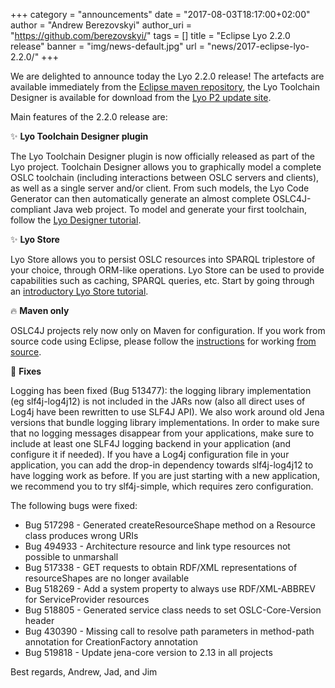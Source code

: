 +++
category = "announcements"
date = "2017-08-03T18:17:00+02:00"
author = "Andrew Berezovskyi"
author_uri = "https://github.com/berezovskyi/"
tags = []
title = "Eclipse Lyo 2.2.0 release"
banner = "img/news-default.jpg"
url = "news/2017-eclipse-lyo-2.2.0/"
+++

We are delighted to announce today the Lyo 2.2.0 release! The artefacts are available immediately from the [Eclipse maven repository][1], the Lyo Toolchain Designer is available for download from the [Lyo P2 update site][2].

Main features of the 2.2.0 release are:

✨ **Lyo Toolchain Designer plugin**

The Lyo Toolchain Designer plugin is now officially released as part of the Lyo project. Toolchain Designer allows you to graphically model a complete OSLC toolchain (including interactions between OSLC servers and clients), as well as a single server and/or client. From such models, the Lyo Code Generator can then automatically generate an almost complete OSLC4J-compliant Java web project. To model and generate your first toolchain, follow the [Lyo Designer tutorial](https://wiki.eclipse.org/Lyo/ToolchainModellingAndCodeGenerationWorkshop).

✨ **Lyo Store**

Lyo Store allows you to persist OSLC resources into SPARQL triplestore of your choice, through ORM-like operations. Lyo Store can be used to provide capabilities such as caching, SPARQL queries, etc. Start by going through an [introductory Lyo Store tutorial](https://wiki.eclipse.org/Lyo/Store).

🔥 **Maven only**

OSLC4J projects rely now only on Maven for configuration. If you work from source code using Eclipse, please follow the [instructions][3] for working [from source][4].

🔧 **Fixes**

Logging has been fixed (Bug 513477): the logging library implementation (eg slf4j-log4j12) is not included in the JARs now (also all direct uses of Log4j have been rewritten to use SLF4J API). We also work around old Jena versions that bundle logging library implementations. In order to make sure that no logging messages disappear from your applications, make sure to include at least one SLF4J logging backend in your application (and configure it if needed). If you have a Log4j configuration file in your application, you can add the drop-in dependency towards slf4j-log4j12 to have logging work as before. If you are just starting with a new application, we recommend you to try slf4j-simple, which requires zero configuration.

The following bugs were fixed:

* Bug 517298 - Generated createResourceShape method on a Resource class produces wrong URIs
* Bug 494933 - Architecture resource and link type resources not possible to unmarshall
* Bug 517338 - GET requests to obtain RDF/XML representations of resourceShapes are no longer available
* Bug 518269 - Add a system property to always use RDF/XML-ABBREV for ServiceProvider resources
* Bug 518805 - Generated service class needs to set OSLC-Core-Version header
* Bug 430390 - Missing call to resolve path parameters in method-path annotation for CreationFactory annotation
* Bug 519818 - Update jena-core version to 2.13 in all projects


Best regards,
Andrew, Jad, and Jim

[1]: https://repo.eclipse.org/content/repositories/lyo-releases/org/eclipse/lyo/
[2]: http://download.eclipse.org/lyo/p2/releases/2.2.0
[3]: https://wiki.eclipse.org/Lyo/ContributorsGettingStarted
[4]: https://wiki.eclipse.org/Lyo/modelling_and_generation/working_from_source_code
